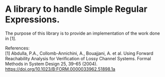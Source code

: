 # A library to handle Simple Regular Expressions.
The purpose of this library is to provide an implementation of the work done in [1].  

References:  
[1] Abdulla, P.A., Collomb-Annichini, A., Bouajjani, A. et al. Using Forward Reachability Analysis for Verification of Lossy Channel Systems. Formal Methods in System Design 25, 39–65 (2004). https://doi.org/10.1023/B:FORM.0000033962.51898.1a
